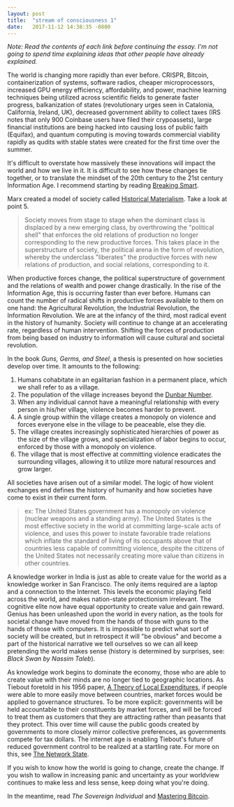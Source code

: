 ```yaml
---
layout: post
title:  "stream of consciousness 1"
date:   2017-11-12 14:38:35 -0800
---
```


*Note: Read the contents of each link before continuing the essay. I'm not going to spend time explaining ideas that other people have already explained.*

The world is changing more rapidly than ever before. CRISPR, Bitcoin, containerization of systems, software radios, cheaper microprocessors, increased GPU energy efficiency, affordability, and power, machine learning techniques being utilized across scientific fields to generate faster progress, balkanization of states (revolutionary urges seen in Catalonia, California, Ireland, UK), decreased government ability to collect taxes (IRS notes that only 900 Coinbase users have filed their crypoassets), large financial institutions are being hacked into causing loss of public faith (Equifax), and quantum computing is moving towards commercial viability rapidly as qudits with stable states were created for the first time over the summer.

It's difficult to overstate how massively these innovations will impact the world and how we live in it. It is difficult to see how these changes tie together, or to translate the mindset of the 20th century to the 21st century Information Age. I recommend starting by reading [Breaking Smart](https://www.breakingsmart.com/).

Marx created a model of society called [Historical Materialism](https://en.wikipedia.org/wiki/Historical_materialism#Key_ideas). Take a look at point 5.

> Society moves from stage to stage when the dominant class is displaced by a new emerging class, by overthrowing the "political shell" that enforces the old relations of production no longer corresponding to the new productive forces. This takes place in the superstructure of society, the political arena in the form of revolution, whereby the underclass "liberates" the productive forces with new relations of production, and social relations, corresponding to it.

When productive forces change, the political superstructure of government and the relations of wealth and power change drastically. In the rise of the Information Age, this is occurring faster than ever before. Humans can count the number of radical shifts in productive forces available to them on one hand: the Agricultural Revolution, the Industrial Revolution, the Information Revolution. We are at the infancy of the third, most radical event in the history of humanity. Society will continue to change at an accelerating rate, regardless of human intervention. Shifting the forces of production from being based on industry to information will cause cultural and societal revolution.

In the book *Guns, Germs, and Steel*, a thesis is presented on how societies develop over time. It amounts to the following:
1. Humans cohabitate in an egalitarian fashion in a permanent place, which we shall refer to as a village.
2. The population of the village increases beyond the [Dunbar Number](https://en.wikipedia.org/wiki/Dunbar%27s_number).
3. When any individual cannot have a meaningful relationship with every person in his/her village, violence becomes harder to prevent.
4. A single group within the village creates a monopoly on violence and forces everyone else in the village to be peaceable, else they die.
5. The village creates increasingly sophisticated hierarchies of power as the size of the village grows, and specialization of labor begins to occur, enforced by those with a monopoly on violence.
6. The village that is most effective at committing violence eradicates the surrounding villages, allowing it to utilize more natural resources and grow larger.

All societies have arisen out of a similar model. The logic of how violent exchanges end defines the history of humanity and how societies have come to exist in their current form.

> ex: The United States government has a monopoly on violence (nuclear weapons and a standing army). The United States is the most effective society in the world at committing large-scale acts of violence, and uses this power to instate favorable trade relations which inflate the standard of living of its occupants above that of countries less capable of committing violence, despite the citizens of the United States not necessarily creating more value than citizens in other countries.

A knowledge worker in India is just as able to create value for the world as a knowledge worker in San Francisco. The only items required are a laptop and a connection to the Internet. This levels the economic playing field across the world, and makes nation-state protectionism irrelevant. The cognitive elite now have equal opportunity to create value and gain reward. Genius has been unleashed upon the world in every nation, as the tools for societal change have moved from the hands of those with guns to the hands of those with computers. It is impossible to predict what sort of society will be created, but in retrospect it will "be obvious" and become a part of the historical narrative we tell ourselves so we can all keep pretending the world makes sense (history is determined by surprises, see: *Black Swan by Nassim Taleb*).

As knowledge work begins to dominate the economy, those who are able to create value with their minds are no longer tied to geographic locations. As Tiebout foretold in his 1956 paper, [A Theory of Local Expenditures](https://www.unc.edu/~fbaum/teaching/PLSC541_Fall08/tiebout_1956.pdf), if people were able to more easily move between countries, market forces would be applied to governance structures. To be more explicit: governments will be held accountable to their constituents by market forces, and will be forced to treat them as customers that they are attracting rather than peasants that they protect. This over time will cause the public goods created by governments to more closely mirror collective preferences, as governments compete for tax dollars. The internet age is enabling Tiebout's future of reduced government control to be realized at a startling rate.
For more on this, see [The Network State](https://www.youtube.com/watch?v=KiLUPvUsdXg).

If you wish to know how the world is going to change, create the change. If you wish to wallow in increasing panic and uncertainty as your worldview continues to make less and less sense, keep doing what you're doing.

In the meantime, read *The Sovereign Individual* and [Mastering Bitcoin](https://github.com/bitcoinbook/bitcoinbook).
